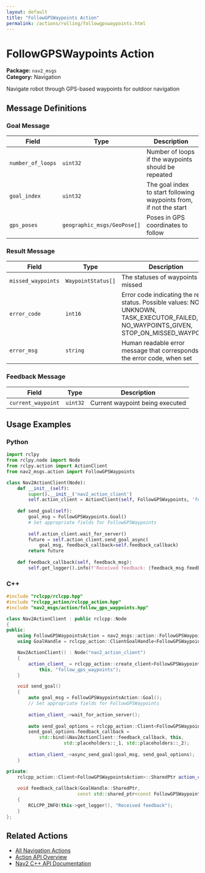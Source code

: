 ```yaml
---
layout: default
title: "FollowGPSWaypoints Action"
permalink: /actions/rolling/followgpswaypoints.html
---
```


# FollowGPSWaypoints Action

**Package:** `nav2_msgs`  
**Category:** Navigation

Navigate robot through GPS-based waypoints for outdoor navigation

## Message Definitions

### Goal Message

| Field | Type | Description |
|-------|------|-------------|
| `number_of_loops` | `uint32` | Number of loops if the waypoints should be repeated|
| `goal_index` | `uint32` | The goal index to start following waypoints from, if not the start|
| `gps_poses` | `geographic_msgs/GeoPose[]` | Poses in GPS coordinates to follow|


### Result Message

| Field | Type | Description |
|-------|------|-------------|
| `missed_waypoints` | `WaypointStatus[]` | The statuses of waypoints if missed|
| `error_code` | `int16` | Error code indicating the result status. Possible values: NONE, UNKNOWN, TASK_EXECUTOR_FAILED, NO_WAYPOINTS_GIVEN, STOP_ON_MISSED_WAYPOINT|
| `error_msg` | `string` | Human readable error message that corresponds to the error code, when set|


### Feedback Message

| Field | Type | Description |
|-------|------|-------------|
| `current_waypoint` | `uint32` | Current waypoint being executed|



## Usage Examples

### Python

```python
import rclpy
from rclpy.node import Node
from rclpy.action import ActionClient
from nav2_msgs.action import FollowGPSWaypoints

class Nav2ActionClient(Node):
    def __init__(self):
        super().__init__('nav2_action_client')
        self.action_client = ActionClient(self, FollowGPSWaypoints, 'follow_gps_waypoints')
        
    def send_goal(self):
        goal_msg = FollowGPSWaypoints.Goal()
        # Set appropriate fields for FollowGPSWaypoints
        
        self.action_client.wait_for_server()
        future = self.action_client.send_goal_async(
            goal_msg, feedback_callback=self.feedback_callback)
        return future
        
    def feedback_callback(self, feedback_msg):
        self.get_logger().info(f'Received feedback: {feedback_msg.feedback}')
```

### C++

```cpp
#include "rclcpp/rclcpp.hpp"
#include "rclcpp_action/rclcpp_action.hpp"
#include "nav2_msgs/action/follow_gps_waypoints.hpp"

class Nav2ActionClient : public rclcpp::Node
{
public:
    using FollowGPSWaypointsAction = nav2_msgs::action::FollowGPSWaypoints;
    using GoalHandle = rclcpp_action::ClientGoalHandle<FollowGPSWaypointsAction>;

    Nav2ActionClient() : Node("nav2_action_client")
    {
        action_client_ = rclcpp_action::create_client<FollowGPSWaypointsAction>(
            this, "follow_gps_waypoints");
    }

    void send_goal()
    {
        auto goal_msg = FollowGPSWaypointsAction::Goal();
        // Set appropriate fields for FollowGPSWaypoints
        
        action_client_->wait_for_action_server();
        
        auto send_goal_options = rclcpp_action::Client<FollowGPSWaypointsAction>::SendGoalOptions();
        send_goal_options.feedback_callback = 
            std::bind(&Nav2ActionClient::feedback_callback, this, 
                     std::placeholders::_1, std::placeholders::_2);
        
        action_client_->async_send_goal(goal_msg, send_goal_options);
    }

private:
    rclcpp_action::Client<FollowGPSWaypointsAction>::SharedPtr action_client_;
    
    void feedback_callback(GoalHandle::SharedPtr, 
                          const std::shared_ptr<const FollowGPSWaypointsAction::Feedback> feedback)
    {
        RCLCPP_INFO(this->get_logger(), "Received feedback");
    }
};
```

## Related Actions

- [All Navigation Actions](/rolling/actions/index.html#navigation)
- [Action API Overview](/rolling/actions/index.html)
- [Nav2 C++ API Documentation](/rolling/html/index.html)
